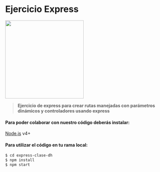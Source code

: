 # Ejercicio Express

<img src="https://www.digitalhouse.com/ar/logo-DH.png" width="250px">


>**Ejercicio de express para crear rutas manejadas con parámetros dinámicos y controladores usando express**

#### Para poder colaborar con nuestro código deberás instalar:
[Node.js](https://nodejs.org/) v4+

#### Para utilizar el código en tu rama local:
```sh
$ cd express-clase-dh
$ npm install
$ npm start
```
